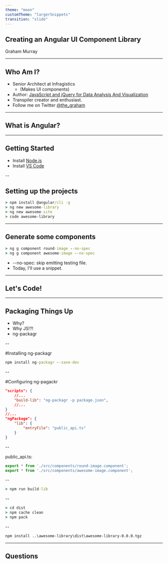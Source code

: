 ```yaml
---
theme: "moon"
customTheme: "largerSnippets"
transition: "slide"
---
```


## Creating an Angular UI Component Library

Graham Murray

---

## Who Am I?
* Senior Architect at Infragistics
    * (Makes UI components)
* Author: [JavaScript and jQuery for Data Analysis And Visualization](https://www.amazon.com/JavaScript-jQuery-Data-Analysis-Visualization/dp/1118847067)
* Transpiler creator and enthusiast.
* Follow me on Twitter [@the_graham](https://twitter.com/the_graham)

---

## What is Angular?

---

## Getting Started

* Install [Node.js](https://nodejs.org/en/download/)
* Install [VS Code](https://code.visualstudio.com/)

--

## Setting up the projects

```cmd
> npm install @angular/cli -g
> ng new awesome-library
> ng new awesome-site
> code awesome-library
```

---

## Generate some components

```cmd
> ng g component round-image --no-spec
> ng g component awesome-image --no-spec
```
* --no-spec: skip emitting testing file.
* Today, I'll use a snippet.

---

## Let's Code!

---

## Packaging Things Up
* Why?
* Why JS!?!
* ng-packagr

--

#Installing ng-packagr

```cmd
npm install ng-packagr --save-dev
```

--

#Configuring ng-pagackr

```json
"scripts": {
    //...
    "build-lib": "ng-packagr -p package.json",
    //...
}
//...
"ngPackage": {
    "lib": {
        "entryFile": "public_api.ts"
    }
}
```

--

public_api.ts:
```ts
export * from './src/components/round-image.component';
export * from './src/components/awesome-image.component';
```

--

```cmd
> npm run build-lib
```

--

```cmd
> cd dist
> npm cache clean
> npm pack
```

--

```cmd
npm install ..\awesome-library\dist\awesome-library-0.0.0.tgz
```

---

## Questions